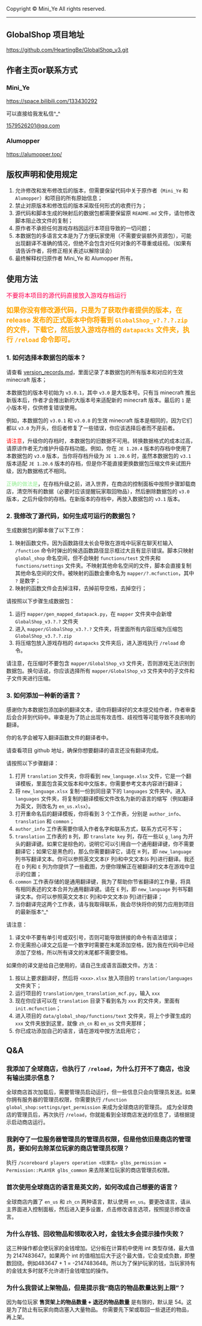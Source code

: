 Copyright © Mini_Ye All rights reserved.

---

## GlobalShop 项目地址
https://github.com/HeartingBe/GlobalShop_v3.git

## 作者主页or联系方式

### Mini_Ye

https://space.bilibili.com/133430292

可以直接给我发私信^_^

1579526201@qq.com

### Alumopper

https://alumopper.top/

## 版权声明和使用规定
1. 允许修改和发布修改后的版本，但需要保留代码中关于原作者（`Mini_Ye` 和 `Alumopper`）和项目的所有原始信息；
2. 禁止对原版本和修改后的版本采取任何形式的收费行为；
3. 源代码和脚本生成的映射后的数据包都需要保留原 `README.md` 文件，请勿修改脚本阻止改文件的复制；
4. 原作者不承担任何游戏存档因运行本项目导致的一切问题；
5. 本数据包的多语言文本是为了方便玩家使用（不需要安装额外资源包），可能出现翻译不准确的情况，但绝不会包含对任何对象的不尊重或歧视。（如果有请告诉作者，将修正相关表述以解除误会）
6. 最终解释权归原作者 Mini_Ye 和 Alumopper 所有。

## 使用方法
<font color=#FF0050 size=3>不要将本项目的源代码直接放入游戏存档运行</font>

**<font color=orange size=4>如果你没有修改源代码，只是为了获取作者提供的版本，在 release 发布的正式版本中你将看到 `GlobalShop_v?.?.?.zip` 的文件，下载它，然后放入游戏存档的 `datapacks` 文件夹，执行 `/reload` 命令即可。</font>**

### 1. 如何选择本数据包的版本？
请查看 [version_records.md](version_records.md)，里面记录了本数据包的所有版本和对应的生效 minecraft 版本；

本数据包的版本号初始为 `v3.0.1`，其中 `v3.0` 是大版本号。只有当 minecraft 推出新版本后，作者才会推出新的大版本号来适配新的 minecraft 版本。最后的 `1` 是小版本号，仅供修复错误使用。

例如，本数据包的 `v3.0.1` 和 `v3.0.8` 的生效 minecraft 版本是相同的，因为它们都以 `v3.0` 为开头，但后者修复了一些错误，你应该选择后者而不是前者。

<font color=red>请注意</font>，升级你的存档时，本数据包的旧数据不可用。转换数据格式的成本过高，请原谅作者无力维护升级存档功能。例如，你在 `JE 1.20.4` 版本的存档中使用了本数据包的 `v3.0` 版本，当你将存档升级为 `JE 1.20.6` 时，虽然本数据包的 `v3.1` 版本适配 `JE 1.20.6` 版本的存档，但是你不能直接更换数据包压缩文件来试图升级，因为数据格式不相同。

<font color=lightgreen>正确的做法是</font>，在存档升级之前，进入世界，在商店的控制面板中按照步骤卸载商店，清空所有的数据（必要时应该提醒玩家取回物品），然后删除数据包的 `v3.0` 版本，之后升级你的存档。在新版本的存档中，再放入数据包的 `v3.1` 版本。

### 2. 我修改了源代码，如何生成可运行的数据包？
生成数据包的脚本做了以下工作：
1. 映射函数文件。因为函数路径太长会导致在游戏中玩家在聊天栏输入 `/function` 命令时弹出的候选函数路径显示框过大且有显示错误。脚本只映射 `global_shop` 命名空间，但不会映射 `functions/test` 文件夹和 `functions/settings` 文件夹。不映射其他命名空间的文件，脚本会直接复制其他命名空间的文件。被映射的函数会重命名为 `mapper/?.mcfunction`，其中 `?` 是数字；
2. 映射的函数文件会去掉注释，去掉前导空格，去掉空行；

请按照以下步骤生成数据包：
1. 运行 `mapper/gen_mapped_datapack.py`，在 `mapper` 文件夹中会新增 `GlobalShop_v3.?.?` 文件夹
2. 进入 `mapper/GlobalShop_v3.?.?` 文件夹，将里面所有内容压缩为压缩包 `GlobalShop_v3.?.?.zip`
3. 将压缩包放入游戏存档的 `datapacks` 文件夹后，进入游戏执行 `/reload` 命令。

请注意，在压缩时不要包含 `mapper/GlobalShop_v3` 文件夹，否则游戏无法识别到数据包。换句话说，你应该选择所有 `mapper/GlobalShop_v3` 文件夹中的子文件和子文件夹进行压缩。

### 3. 如何添加一种新的语言？
感谢你为本数据包添加新的翻译文本，请你将翻译好的文本提交给作者，作者审查后会合并到代码中。审查是为了防止出现有攻击性、歧视性等可能导致不良影响的翻译。

你的名字会被写入翻译函数文件的翻译者中。

请查看项目 github 地址，确保你想要翻译的语言还没有翻译完成。

请按照以下步骤翻译：
1. 打开 `translation` 文件夹，你将看到 `new_language.xlsx` 文件，它是一个翻译模板，里面包含英文版本和中文版本，你需要参考文本内容进行翻译；
2. 将 `new_language.xlsx` 复制一份到同目录下的 `languages` 文件夹中。进入 `languages` 文件夹，将复制的翻译模板文件改名为新的语言的缩写（例如翻译为英文，则改名为 `en_us.xlsx`）。
3. 打开重命名后的翻译模板，你将看到 3 个工作表，分别是 `author_info`、`translation` 和 `common`；
4. `author_info` 工作表需要你填入作者名字和联系方式，联系方式可不写；
5. `translation` 工作表的 `B` 列，即 `translate key` 列，存在一些以 `g_lang` 为开头的翻译键。如果它是棕色的，说明它可以引用自一个通用翻译键，你不需要翻译它；如果它是黑色的，那么你需要翻译它，请在 `H` 列，即 `new_language` 列书写翻译文本。你可以参照英文文本(`F` 列)和中文文本(`G` 列)进行翻译。我还在 `D` 列和 `E` 列为你提供了一些截图，方便你理解正在被翻译的文本在游戏中显示的位置；
6. `common` 工作表存储的是通用翻译键，我为了帮助你节省翻译的工作量，将具有相同表述的文本合并为通用翻译键。请在 `E` 列，即 `new_language` 列书写翻译文本。你可以参照英文文本(`C` 列)和中文文本(`D` 列)进行翻译；
7. 当你翻译完这两个工作表，请与我取得联系，我会尽快将你的努力应用到项目的最新版本^_^

请注意：
1. 译文中不要有单引号或双引号，否则可能导致拼接的命令有语法错误；
2. 你无需担心译文之后是一个数字时需要在末尾添加空格，因为我在代码中已经添加了空格，所以所有译文的末尾都不需要空格。

如果你的译文是给自己使用的，请自己生成语言函数文件。方法：
1. 按以上要求翻译好，然后将 `<xxx>.xlsx` 放入项目的 `translation/languages` 文件夹下；
2. 运行项目的 `translation/gen_translation_mcf.py`，输入 `xxx`
3. 现在你应该可以在 `translation` 目录下看到名为 `xxx` 的文件夹，里面有 `init.mcfunction`；
4. 进入项目的 `data/global_shop/functions/text` 文件夹，将上个步骤生成的 `xxx` 文件夹放到这里，就像 `zh_cn` 和 `en_us` 文件夹那样；
5. 你已成功添加自己的语言，请在游戏中按方法启用它；

## Q&A
### 我添加了全球商店，也执行了 `/reload`，为什么打开不了商店，也没有输出提示信息？
全球商店首次加载后，需要管理员启动运行，但一些信息只会向管理员发送。如果你拥有服务器的管理员权限，你需要执行 `/function global_shop:settings/get_permission` 来成为全球商店的管理员。
成为全球商店的管理员后，再次执行 `/reload`，你就能看到全球商店发送的信息了，请根据提示启动商店运行。

### 我剥夺了一位服务器管理员的管理员权限，但是他依旧是商店的管理员，要如何去除某位玩家的商店管理员权限？
执行 `/scoreboard players operation <玩家名> glbs_permission = Permission::PLAYER glbs_common` 来去除某位玩家的商店管理员权限。

### 首次使用全球商店的语言是英文的，如何改成自己想要的语言？
全球商店内置了 `en_us` 和 `zh_cn` 两种语言，默认使用 `en_us`。要更改语言，请从主界面进入控制面板，然后进入更多设置，点击修改语言选项，按照提示修改语言。

### 为什么存钱、回收物品和领取收入时，金钱太多会提示操作失败？
这三种操作都会使玩家的金钱增加。记分板在计算机中使用 int 类型存储，最大值为 2147483647。如果两个 int 的值相加后大于这个最大值，它会变成负数，即整数回绕。例如483647 + 1 = -2147483648。所以为了保护玩家的钱，当玩家持有的金钱太多时就不允许进行金钱增加的操作。

### 为什么我尝试上架物品，但是提示我“商店的物品数量达到上限”？
因为每位玩家 **售货架上的物品数量 + 退还的物品数量** 是有限的，默认是 54。这是为了防止有玩家向商店塞入大量物品。
你需要先下架或取回一些退还的物品，再上架。